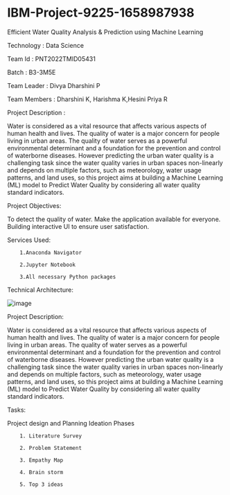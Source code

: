 # IBM-Project-9225-1658987938
Efficient Water Quality Analysis &amp; Prediction using Machine Learning

Technology : Data Science

Team Id : PNT2022TMID05431

Batch : B3-3M5E

Team Leader : Divya Dharshini P

Team Members : Dharshini K, Harishma K,Hesini Priya R

Project Description :

Water is considered as a vital resource that affects various aspects of human health and lives. The quality of water is a major concern for people living in urban areas. The quality of water serves as a powerful environmental determinant and a foundation for the prevention and control of waterborne diseases. However predicting the urban water quality is a challenging task since the water quality varies in urban spaces non-linearly and depends on multiple factors, such as meteorology, water usage patterns, and land uses, so this project aims at building a Machine Learning (ML) model to Predict Water Quality by considering all water quality standard indicators.

Project Objectives:

To detect the quality of water. Make the application available for everyone. Building interactive UI to ensure user satisfaction. 

Services Used:

        1.Anaconda Navigator

        2.Jupyter Notebook

        3.All necessary Python packages 


Technical Architecture: 

![image](https://user-images.githubusercontent.com/84734173/196248602-5431b41e-a1c9-4f27-9fe8-061028a3a145.png)


Project Description:

Water is considered as a vital resource that affects various aspects of human health and lives. The quality of water is a major concern for people living in urban areas. The quality of water serves as a powerful environmental determinant and a foundation for the prevention and control of waterborne diseases. However predicting the urban water quality is a challenging task since the water quality varies in urban spaces non-linearly and depends on multiple factors, such as meteorology, water usage patterns, and land uses, so this project aims at building a Machine Learning (ML) model to Predict Water Quality by considering all water quality standard indicators.

Tasks: 

Project design and Planning Ideation Phases
        
        1. Literature Survey 
        
        2. Problem Statement 
        
        3. Empathy Map 
        
        4. Brain storm 
        
        5. Top 3 ideas
        
        
